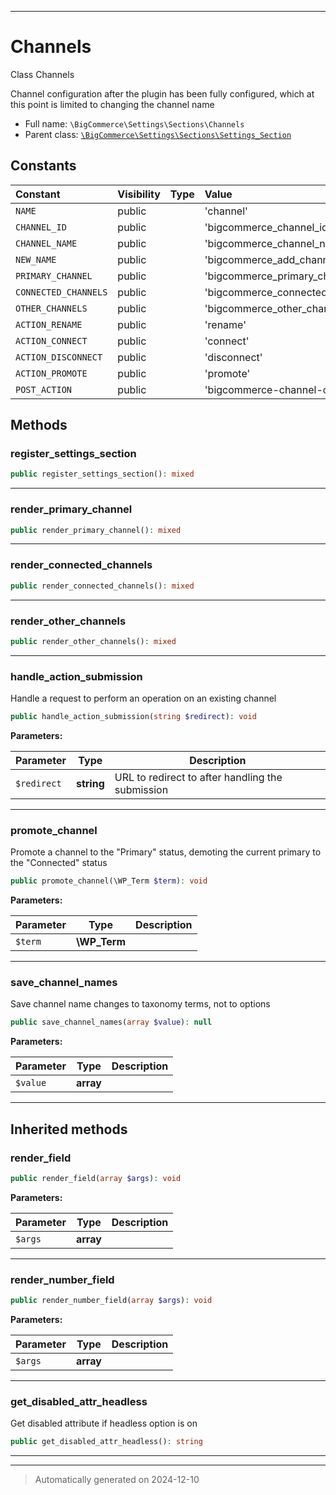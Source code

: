***

# Channels

Class Channels

Channel configuration after the plugin has been fully configured,
which at this point is limited to changing the channel name

* Full name: `\BigCommerce\Settings\Sections\Channels`
* Parent class: [`\BigCommerce\Settings\Sections\Settings_Section`](./Settings_Section.md)


## Constants

| Constant | Visibility | Type | Value |
|:---------|:-----------|:-----|:------|
|`NAME`|public| |&#039;channel&#039;|
|`CHANNEL_ID`|public| |&#039;bigcommerce_channel_id&#039;|
|`CHANNEL_NAME`|public| |&#039;bigcommerce_channel_name&#039;|
|`NEW_NAME`|public| |&#039;bigcommerce_add_channel_name&#039;|
|`PRIMARY_CHANNEL`|public| |&#039;bigcommerce_primary_channel&#039;|
|`CONNECTED_CHANNELS`|public| |&#039;bigcommerce_connected_channels&#039;|
|`OTHER_CHANNELS`|public| |&#039;bigcommerce_other_channels&#039;|
|`ACTION_RENAME`|public| |&#039;rename&#039;|
|`ACTION_CONNECT`|public| |&#039;connect&#039;|
|`ACTION_DISCONNECT`|public| |&#039;disconnect&#039;|
|`ACTION_PROMOTE`|public| |&#039;promote&#039;|
|`POST_ACTION`|public| |&#039;bigcommerce-channel-operation&#039;|


## Methods


### register_settings_section



```php
public register_settings_section(): mixed
```












***

### render_primary_channel



```php
public render_primary_channel(): mixed
```












***

### render_connected_channels



```php
public render_connected_channels(): mixed
```












***

### render_other_channels



```php
public render_other_channels(): mixed
```












***

### handle_action_submission

Handle a request to perform an operation on an existing channel

```php
public handle_action_submission(string $redirect): void
```








**Parameters:**

| Parameter | Type | Description |
|-----------|------|-------------|
| `$redirect` | **string** | URL to redirect to after handling the submission |





***

### promote_channel

Promote a channel to the "Primary" status, demoting
the current primary to the "Connected" status

```php
public promote_channel(\WP_Term $term): void
```








**Parameters:**

| Parameter | Type | Description |
|-----------|------|-------------|
| `$term` | **\WP_Term** |  |





***

### save_channel_names

Save channel name changes to taxonomy terms, not to options

```php
public save_channel_names(array $value): null
```








**Parameters:**

| Parameter | Type | Description |
|-----------|------|-------------|
| `$value` | **array** |  |





***


## Inherited methods


### render_field



```php
public render_field(array $args): void
```








**Parameters:**

| Parameter | Type | Description |
|-----------|------|-------------|
| `$args` | **array** |  |





***

### render_number_field



```php
public render_number_field(array $args): void
```








**Parameters:**

| Parameter | Type | Description |
|-----------|------|-------------|
| `$args` | **array** |  |





***

### get_disabled_attr_headless

Get disabled attribute if headless option is on

```php
public get_disabled_attr_headless(): string
```












***


***
> Automatically generated on 2024-12-10
